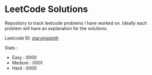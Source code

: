 # LeetCode Solutions

Repository to track leetcode problems I have worked on.
Ideally each problem will have an explanation for the solutions.

Leetcode ID: [starvingsloth](https://leetcode.com/starvingsloth/)

Stats :
* Easy		: 0000
* Medium 	: 0001
* Hard		: 0000


